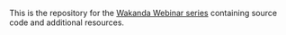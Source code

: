 This is the repository for the [Wakanda Webinar series](http://www.wakanda.org/media/webinars) containing source code and additional resources.
